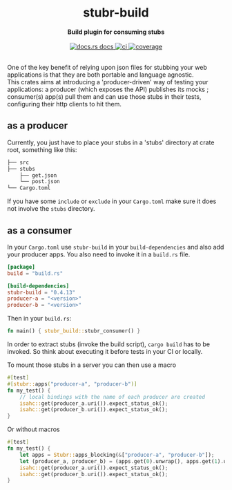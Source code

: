 <h1 align="center">stubr-build</h1>
<div align="center">
 <strong>
   Build plugin for consuming stubs
 </strong>
</div>
<br />
<div align="center">
  <a href="https://docs.rs/stubr-build">
    <img src="https://img.shields.io/badge/docs-latest-blue.svg?style=flat-square"
      alt="docs.rs docs" />
  </a>
  <a href="https://github.com/beltram/stubr/actions">
    <img src="https://github.com/beltram/stubr/workflows/ci/badge.svg?style=flat-square"
      alt="ci" />
  </a>
  <a href="https://coveralls.io/github/beltram/stubr?branch=main">
    <img src="https://coveralls.io/repos/github/beltram/stubr/badge.svg?branch=main" alt="coverage" />
  </a>
</div>
<br/>

One of the key benefit of relying upon json files for stubbing your web applications is that they are both portable and
language agnostic.  
This crates aims at introducing a 'producer-driven' way of testing your applications: a producer (which exposes the API)
publishes its mocks ; consumer(s) app(s) pull them and can use those stubs in their tests, configuring their http
clients to hit them.

## as a producer

Currently, you just have to place your stubs in a 'stubs' directory at crate root, something like this:

```bash
├── src
├── stubs
    ├── get.json
    └── post.json
└── Cargo.toml
```

If you have some `include` or `exclude` in your `Cargo.toml` make sure it does not involve the `stubs` directory.

## as a consumer

In your `Cargo.toml` use `stubr-build` in your `build-dependencies` and also add your producer apps. You also need to
invoke it in a `build.rs` file.

```toml
[package]
build = "build.rs"

[build-dependencies]
stubr-build = "0.4.13"
producer-a = "<version>"
producer-b = "<version>"
```

Then in your `build.rs`:

```rust
fn main() { stubr_build::stubr_consumer() }
```

In order to extract stubs (invoke the build script), `cargo build` has to be invoked. So think about executing it before
tests in your CI or locally.

To mount those stubs in a server you can then use a macro

```rust
#[test]
#[stubr::apps("producer-a", "producer-b")]
fn my_test() {
    // local bindings with the name of each producer are created
    isahc::get(producer_a.uri()).expect_status_ok();
    isahc::get(producer_b.uri()).expect_status_ok();
}
```

Or without macros

```rust
#[test]
fn my_test() {
    let apps = Stubr::apps_blocking(&["producer-a", "producer-b"]);
    let (producer_a, producer_b) = (apps.get(0).unwrap(), apps.get(1).unwrap());
    isahc::get(producer_a.uri()).expect_status_ok();
    isahc::get(producer_b.uri()).expect_status_ok();
}
```